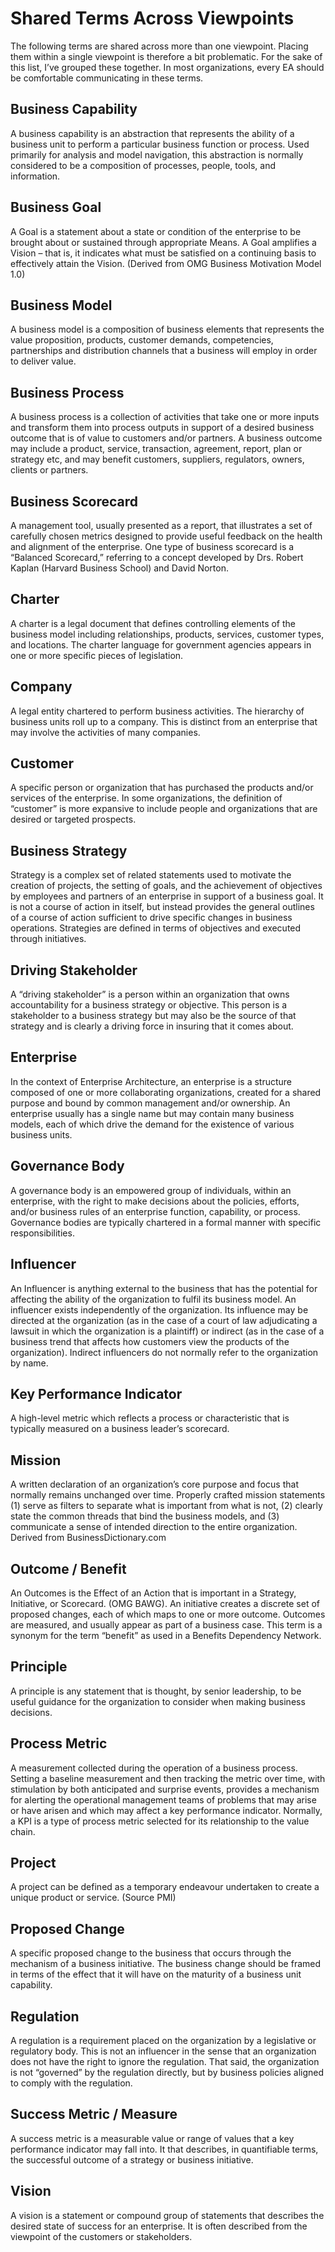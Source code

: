 # Shared Terms Across Viewpoints
The following terms are shared across more than one viewpoint.  Placing them within a single viewpoint is therefore a bit problematic.  For the sake of this list, I’ve grouped these together.  In most organizations, every EA should be comfortable communicating in these terms.

## Business Capability
A business capability is an abstraction that represents the ability of a business unit to perform a particular business function or process.  Used primarily for analysis and model navigation, this abstraction is normally considered to be a composition of processes, people, tools, and information.

## Business Goal
A Goal is a statement about a state or condition of the enterprise to be brought about or sustained through appropriate Means. A Goal amplifies a Vision – that is, it indicates what must be satisfied on a continuing basis to effectively attain the Vision. (Derived from OMG Business Motivation Model 1.0)

## Business Model
A business model is a composition of business elements that represents the value proposition, products, customer demands, competencies, partnerships and distribution channels that a business will employ in order to deliver value.

## Business Process
A business process is a collection of activities that take one or more inputs and transform them into process outputs in support of a desired business outcome that is of value to customers and/or partners.  A business outcome may include a product, service, transaction, agreement, report, plan or strategy etc, and may benefit customers, suppliers, regulators, owners, clients or partners.

## Business Scorecard
A management tool, usually presented as a report, that illustrates a set of carefully chosen metrics designed to provide useful feedback on the health and alignment of the enterprise.  One type of business scorecard is a “Balanced Scorecard,” referring to a concept developed by Drs. Robert Kaplan (Harvard Business School) and David Norton.

## Charter
A charter is a legal document that defines controlling elements of the business model including relationships, products, services, customer types, and locations.  The charter language for government agencies appears in one or more specific pieces of legislation.

## Company
A legal entity chartered to perform business activities.  The hierarchy of business units roll up to a company.  This is distinct from an enterprise that may involve the activities of many companies.

## Customer
A specific person or organization that has purchased the products and/or services of the enterprise.  In some organizations, the definition of “customer” is more expansive to include people and organizations that are desired or targeted prospects.

## Business Strategy
Strategy is a complex set of related statements used to motivate the creation of projects, the setting of goals, and the achievement of objectives by employees and partners of an enterprise in support of a business goal.  It is not a course of action in itself, but instead provides the general outlines of a course of action sufficient to drive specific changes in business operations.  Strategies are defined in terms of objectives and executed through initiatives.

## Driving Stakeholder
A “driving stakeholder” is a person within an organization that owns accountability for a business strategy or objective.  This person is a stakeholder to a business strategy but may also be the source of that strategy and is clearly a driving force in insuring that it comes about.

## Enterprise
In the context of Enterprise Architecture, an enterprise is a structure composed of one or more collaborating organizations, created for a shared purpose and bound by common management and/or ownership.  An enterprise usually has a single name but may contain many business models, each of which drive the demand for the existence of various business units.

## Governance Body
A governance body is an empowered group of individuals, within an enterprise, with the right to make decisions about the policies, efforts, and/or business rules of an enterprise function, capability, or process.  Governance bodies are typically chartered in a formal manner with specific responsibilities.

## Influencer
An Influencer is anything external to the business that has the potential for affecting the ability of the organization to fulfil its business model.  An influencer exists independently of the organization.  Its influence may be directed at the organization (as in the case of a court of law adjudicating a lawsuit in which the organization is a plaintiff) or indirect (as in the case of a business trend that affects how customers view the products of the organization).  Indirect influencers do not normally refer to the organization by name.

## Key Performance Indicator
A high-level metric which reflects a process or characteristic that is typically measured on a business leader’s scorecard.

## Mission
A written declaration of an organization’s core purpose and focus that normally remains unchanged over time. Properly crafted mission statements (1) serve as filters to separate what is important from what is not, (2) clearly state the common threads that bind the business models, and (3) communicate a sense of intended direction to the entire organization.
Derived from BusinessDictionary.com

## Outcome / Benefit
An Outcomes is the Effect of an Action that is important in a Strategy, Initiative, or Scorecard. (OMG BAWG).  An initiative creates a discrete set of proposed changes, each of which maps to one or more outcome.  Outcomes are measured, and usually appear as part of a business case. This term is a synonym for the term “benefit” as used in a Benefits Dependency Network.

## Principle
A principle is any statement that is thought, by senior leadership, to be useful guidance for the organization to consider when making business decisions.

## Process Metric
A measurement collected during the operation of a business process.  Setting a baseline measurement and then tracking the metric over time, with stimulation by both anticipated and surprise events, provides a mechanism for alerting the operational management teams of problems that may arise or have arisen and which may affect a key performance indicator.  Normally, a KPI is a type of process metric selected for its relationship to the value chain.

## Project
A project can be defined as a temporary endeavour undertaken to create a unique product or service. (Source PMI)

## Proposed Change
A specific proposed change to the business that occurs through the mechanism of a business initiative. The business change should be framed in terms of the effect that it will have on the maturity of a business unit capability.

## Regulation
A regulation is a requirement placed on the organization by a legislative or regulatory body.  This is not an influencer in the sense that an organization does not have the right to ignore the regulation.  That said, the organization is not “governed” by the regulation directly, but by business policies aligned to comply with the regulation.

## Success Metric / Measure
A success metric is a measurable value or range of values that a key performance indicator may fall into.  It that describes, in quantifiable terms, the successful outcome of a strategy or business initiative.

## Vision
A vision is a statement or compound group of statements that describes the desired state of success for an enterprise. It is often described from the viewpoint of the customers or stakeholders.